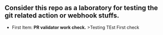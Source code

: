 ## Consider this repo as a laboratory for testing the git related action or webhook stuffs.

- First Item: **PR validator work check.** >Testing
TEst
First check
